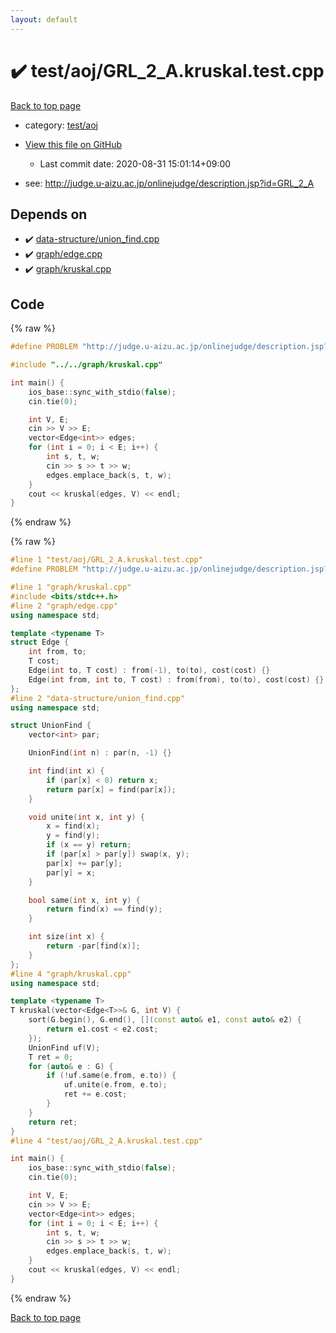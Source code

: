 ```yaml
---
layout: default
---
```


<!-- mathjax config similar to math.stackexchange -->
<script type="text/javascript" async
  src="https://cdnjs.cloudflare.com/ajax/libs/mathjax/2.7.5/MathJax.js?config=TeX-MML-AM_CHTML">
</script>
<script type="text/x-mathjax-config">
  MathJax.Hub.Config({
    TeX: { equationNumbers: { autoNumber: "AMS" }},
    tex2jax: {
      inlineMath: [ ['$','$'] ],
      processEscapes: true
    },
    "HTML-CSS": { matchFontHeight: false },
    displayAlign: "left",
    displayIndent: "2em"
  });
</script>

<script type="text/javascript" src="https://cdnjs.cloudflare.com/ajax/libs/jquery/3.4.1/jquery.min.js"></script>
<script src="https://cdn.jsdelivr.net/npm/jquery-balloon-js@1.1.2/jquery.balloon.min.js" integrity="sha256-ZEYs9VrgAeNuPvs15E39OsyOJaIkXEEt10fzxJ20+2I=" crossorigin="anonymous"></script>
<script type="text/javascript" src="../../../assets/js/copy-button.js"></script>
<link rel="stylesheet" href="../../../assets/css/copy-button.css" />


# :heavy_check_mark: test/aoj/GRL_2_A.kruskal.test.cpp

<a href="../../../index.html">Back to top page</a>

* category: <a href="../../../index.html#0d0c91c0cca30af9c1c9faef0cf04aa9">test/aoj</a>
* <a href="{{ site.github.repository_url }}/blob/master/test/aoj/GRL_2_A.kruskal.test.cpp">View this file on GitHub</a>
    - Last commit date: 2020-08-31 15:01:14+09:00


* see: <a href="http://judge.u-aizu.ac.jp/onlinejudge/description.jsp?id=GRL_2_A">http://judge.u-aizu.ac.jp/onlinejudge/description.jsp?id=GRL_2_A</a>


## Depends on

* :heavy_check_mark: <a href="../../../library/data-structure/union_find.cpp.html">data-structure/union_find.cpp</a>
* :heavy_check_mark: <a href="../../../library/graph/edge.cpp.html">graph/edge.cpp</a>
* :heavy_check_mark: <a href="../../../library/graph/kruskal.cpp.html">graph/kruskal.cpp</a>


## Code

<a id="unbundled"></a>
{% raw %}
```cpp
#define PROBLEM "http://judge.u-aizu.ac.jp/onlinejudge/description.jsp?id=GRL_2_A"

#include "../../graph/kruskal.cpp"

int main() {
    ios_base::sync_with_stdio(false);
    cin.tie(0);

    int V, E;
    cin >> V >> E;
    vector<Edge<int>> edges;
    for (int i = 0; i < E; i++) {
        int s, t, w;
        cin >> s >> t >> w;
        edges.emplace_back(s, t, w);
    }
    cout << kruskal(edges, V) << endl;
}
```
{% endraw %}

<a id="bundled"></a>
{% raw %}
```cpp
#line 1 "test/aoj/GRL_2_A.kruskal.test.cpp"
#define PROBLEM "http://judge.u-aizu.ac.jp/onlinejudge/description.jsp?id=GRL_2_A"

#line 1 "graph/kruskal.cpp"
#include <bits/stdc++.h>
#line 2 "graph/edge.cpp"
using namespace std;

template <typename T>
struct Edge {
    int from, to;
    T cost;
    Edge(int to, T cost) : from(-1), to(to), cost(cost) {}
    Edge(int from, int to, T cost) : from(from), to(to), cost(cost) {}
};
#line 2 "data-structure/union_find.cpp"
using namespace std;

struct UnionFind {
    vector<int> par;

    UnionFind(int n) : par(n, -1) {}

    int find(int x) {
        if (par[x] < 0) return x;
        return par[x] = find(par[x]);
    }

    void unite(int x, int y) {
        x = find(x);
        y = find(y);
        if (x == y) return;
        if (par[x] > par[y]) swap(x, y);
        par[x] += par[y];
        par[y] = x;
    }

    bool same(int x, int y) {
        return find(x) == find(y);
    }

    int size(int x) {
        return -par[find(x)];
    }
};
#line 4 "graph/kruskal.cpp"
using namespace std;

template <typename T>
T kruskal(vector<Edge<T>>& G, int V) {
    sort(G.begin(), G.end(), [](const auto& e1, const auto& e2) {
        return e1.cost < e2.cost;
    });
    UnionFind uf(V);
    T ret = 0;
    for (auto& e : G) {
        if (!uf.same(e.from, e.to)) {
            uf.unite(e.from, e.to);
            ret += e.cost;
        }
    }
    return ret;
}
#line 4 "test/aoj/GRL_2_A.kruskal.test.cpp"

int main() {
    ios_base::sync_with_stdio(false);
    cin.tie(0);

    int V, E;
    cin >> V >> E;
    vector<Edge<int>> edges;
    for (int i = 0; i < E; i++) {
        int s, t, w;
        cin >> s >> t >> w;
        edges.emplace_back(s, t, w);
    }
    cout << kruskal(edges, V) << endl;
}

```
{% endraw %}

<a href="../../../index.html">Back to top page</a>

